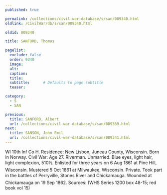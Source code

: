 ```yaml
---
published: true

permalink: /collections/civil-war-database/s/san/009340.html
oldlink: /CivilWar/db/s/san/009340.html

oldid: 009340

title: SANFORD, Thomas

pagelist:
  exclude: false
  order: 9340
  image: 
  alt:
  caption:
  title:
  subtitle:      # Defaults to page subtitle
  teaser:

category: 
  - S 
  - SAN

previous:
  title: SANFORD, Albert
  url: /collections/civil-war-database/s/san/009339.html  
next:
  title: SANSON, John Emil
  url: /collections/civil-war-database/s/san/009341.html   
---
```

WI 10th Inf Co H. Residence: New Lisbon, Juneau County, Wisconsin. Born in Norway. Civil War: Age 27. Riverman. Unmarried. Blue eyes, light hair, light complexion, 5&#146;10&frac12;&#148;. Enlisted for three years on 6 Aug 1861 at Pine Hill, Wisconsin. Mustered 5 Oct 1861 at Milwaukee, Wisconsin. Private. Took part in the battles of Perryville, Stone&#146;s River and Chickamauga. Wounded at Chickamauga on 19 Sep 1862. Sources: (WHS Series 1200 box 48-15; red book vol 15)